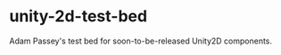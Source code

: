 unity-2d-test-bed
=================

Adam Passey's test bed for soon-to-be-released Unity2D components.
